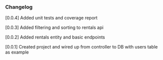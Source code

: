 ### Changelog

[0.0.4] Added unit tests and coverage report

[0.0.3] Added filtering and sorting to rentals api

[0.0.2] Added rentals entity and basic endpoints

[0.0.1] Created project and wired up from controller to DB with users table as example
